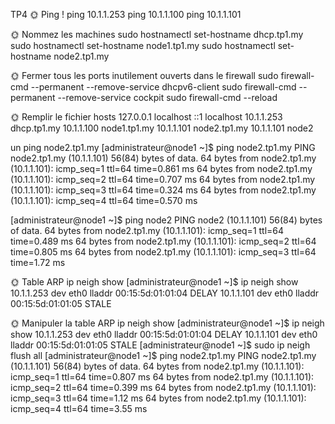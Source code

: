 TP4
🌞 Ping !
ping 10.1.1.253
ping 10.1.1.100
ping 10.1.1.101



🌞 Nommez les machines
sudo hostnamectl set-hostname dhcp.tp1.my
sudo hostnamectl set-hostname node1.tp1.my
sudo hostnamectl set-hostname node2.tp1.my

🌞 Fermer tous les ports inutilement ouverts dans le firewall
sudo firewall-cmd --permanent --remove-service dhcpv6-client
sudo firewall-cmd --permanent --remove-service cockpit
sudo firewall-cmd --reload

🌞 Remplir le fichier hosts
127.0.0.1   localhost
::1         localhost
10.1.1.253  dhcp.tp1.my
10.1.1.100  node1.tp1.my
10.1.1.101  node2.tp1.my
10.1.1.101  node2

un ping node2.tp1.my
[administrateur@node1 ~]$ ping node2.tp1.my
PING node2.tp1.my (10.1.1.101) 56(84) bytes of data.
64 bytes from node2.tp1.my (10.1.1.101): icmp_seq=1 ttl=64 time=0.861 ms
64 bytes from node2.tp1.my (10.1.1.101): icmp_seq=2 ttl=64 time=0.707 ms
64 bytes from node2.tp1.my (10.1.1.101): icmp_seq=3 ttl=64 time=0.324 ms
64 bytes from node2.tp1.my (10.1.1.101): icmp_seq=4 ttl=64 time=0.570 ms

[administrateur@node1 ~]$ ping node2
PING node2 (10.1.1.101) 56(84) bytes of data.
64 bytes from node2.tp1.my (10.1.1.101): icmp_seq=1 ttl=64 time=0.489 ms
64 bytes from node2.tp1.my (10.1.1.101): icmp_seq=2 ttl=64 time=0.805 ms
64 bytes from node2.tp1.my (10.1.1.101): icmp_seq=3 ttl=64 time=1.72 ms

🌞 Table ARP
ip neigh show
[administrateur@node1 ~]$ ip neigh show
10.1.1.253 dev eth0 lladdr 00:15:5d:01:01:04 DELAY 
10.1.1.101 dev eth0 lladdr 00:15:5d:01:01:05 STALE 

🌞 Manipuler la table ARP
ip neigh show
[administrateur@node1 ~]$ ip neigh show
10.1.1.253 dev eth0 lladdr 00:15:5d:01:01:04 DELAY 
10.1.1.101 dev eth0 lladdr 00:15:5d:01:01:05 STALE 
[administrateur@node1 ~]$ sudo ip neigh flush all
[administrateur@node1 ~]$ ping node2.tp1.my
PING node2.tp1.my (10.1.1.101) 56(84) bytes of data.
64 bytes from node2.tp1.my (10.1.1.101): icmp_seq=1 ttl=64 time=0.807 ms
64 bytes from node2.tp1.my (10.1.1.101): icmp_seq=2 ttl=64 time=0.399 ms
64 bytes from node2.tp1.my (10.1.1.101): icmp_seq=3 ttl=64 time=1.12 ms
64 bytes from node2.tp1.my (10.1.1.101): icmp_seq=4 ttl=64 time=3.55 ms
